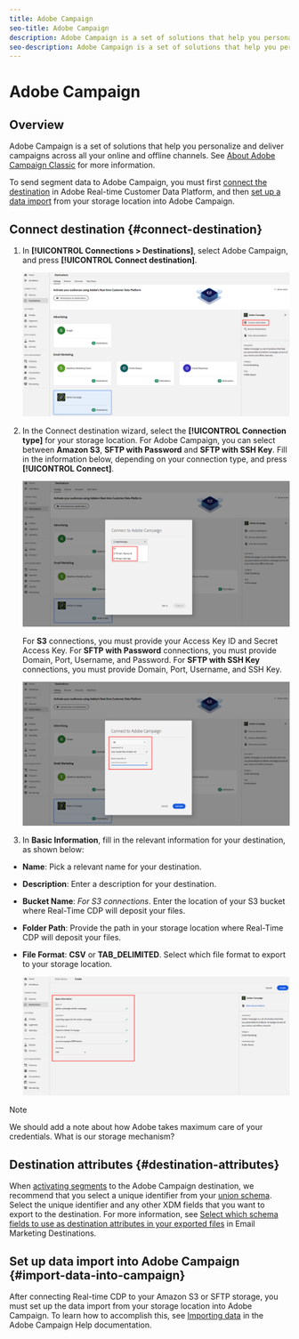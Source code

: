 ```yaml
---
title: Adobe Campaign
seo-title: Adobe Campaign
description: Adobe Campaign is a set of solutions that help you personalize and deliver campaigns across all your online and offline channels.
seo-description: Adobe Campaign is a set of solutions that help you personalize and deliver campaigns across all your online and offline channels.
---
```


# Adobe Campaign

## Overview

Adobe Campaign is a set of solutions that help you personalize and deliver campaigns across all your online and offline channels. See [About Adobe Campaign Classic](https://docs.adobe.com/content/help/en/campaign-classic/using/getting-started/starting-with-adobe-campaign/about-adobe-campaign-classic.html) for more information.

To send segment data to Adobe Campaign, you must first [connect the destination](#connect-destination) in Adobe Real-time Customer Data Platform, and then [set up a data import](#import-data-into-campaign) from your storage location into Adobe Campaign.

## Connect destination {#connect-destination}

1. In **[!UICONTROL Connections > Destinations]**, select Adobe Campaign, and press **[!UICONTROL Connect destination]**.

    ![Connect to adobe campaign](/help/rtcdp/destinations/assets/connect-adobe-campaign.png)

2. In the Connect destination wizard, select the **[!UICONTROL Connection type]** for your storage location. For Adobe Campaign, you can select between **Amazon S3**, **SFTP with Password** and **SFTP with SSH Key**. Fill in the information below, depending on your connection type, and press **[!UICONTROL Connect]**.

    ![Set up Campaign wizard](/help/rtcdp/destinations/assets/adobe-campaign-wizard.png)

    For **S3** connections, you must provide your Access Key ID and Secret Access Key. 
    For **SFTP with Password** connections, you must provide Domain, Port, Username, and Password.
    For **SFTP with SSH Key** connections, you must provide Domain, Port, Username, and SSH Key.

    ![Fill in Campaign information](/help/rtcdp/destinations/assets/adobe-campaign-step2.png)

3. In **Basic Information**, fill in the relevant information for your destination, as shown below:
* **Name**: Pick a relevant name for your destination.
* **Description**: Enter a description for your destination.
* **Bucket Name**: *For S3 connections*. Enter the location of your S3 bucket where Real-Time CDP will deposit your files. 
* **Folder Path**: Provide the path in your storage location where Real-Time CDP will deposit your files.
* **File Format**: **CSV** or **TAB_DELIMITED**. Select which file format to export to your storage location.

    ![Campaign basic information](/help/rtcdp/destinations/assets/adobe-campaign-basic-information.png)

>[!NOTE]
>
>We should add a note about how Adobe takes maximum care of your credentials. What is our storage mechanism?

## Destination attributes {#destination-attributes}

When [activating segments](/help/rtcdp/destinations/activate-destinations.md) to the Adobe Campaign destination, we recommend that you select a unique identifier from your [union schema](https://www.adobe.io/apis/experienceplatform/home/profile-identity-segmentation/profile-identity-segmentation-services.html#!api-specification/markdown/narrative/technical_overview/unified_profile_architectural_overview/unified_profile_architectural_overview.md). Select the unique identifier and any other XDM fields that you want to export to the destination. For more information, see [Select which schema fields to use as destination attributes in your exported files](/help/rtcdp/destinations/email-marketing-destinations.md#destination-attributes) in Email Marketing Destinations. 


## Set up data import into Adobe Campaign {#import-data-into-campaign}

After connecting Real-time CDP to your Amazon S3 or SFTP storage, you must set up the data import from your storage location into Adobe Campaign. To learn how to accomplish this, see [Importing data](https://docs.adobe.com/content/help/en/campaign-classic/using/automating-with-workflows/general-operation/importing-data.html) in the Adobe Campaign Help documentation.